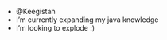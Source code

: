 -  @Keegistan
-  I’m currently expanding my java knowledge
-  I’m looking to explode :)


<!---
Keegistan/Keegistan is a ✨ special ✨ repository because its `README.md` (this file) appears on your GitHub profile.
You can click the Preview link to take a look at your changes.
--->
